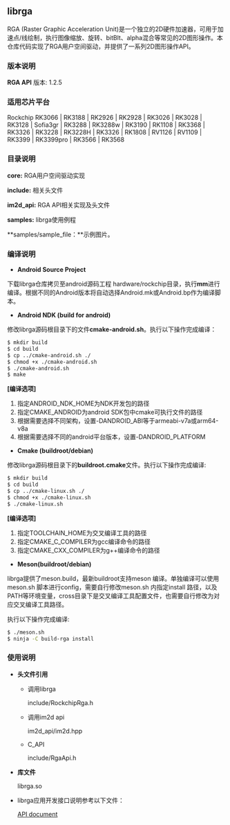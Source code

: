## librga

RGA (Raster Graphic Acceleration Unit)是一个独立的2D硬件加速器，可用于加速点/线绘制，执行图像缩放、旋转、bitBlt、alpha混合等常见的2D图形操作。本仓库代码实现了RGA用户空间驱动，并提供了一系列2D图形操作API。

### 版本说明

**RGA API** 版本: 1.2.5

### 适用芯片平台

Rockchip RK3066 | RK3188 | RK2926 | RK2928 | RK3026 | RK3028 | RK3128 | Sofia3gr | RK3288 | RK3288w | RK3190 | RK1108 | RK3368 | RK3326 | RK3228 | RK3228H | RK3326 | RK1808 | RV1126 | RV1109 | RK3399 | RK3399pro | RK3566 | RK3568

### 目录说明

**core:** RGA用户空间驱动实现

**include:** 相关头文件

**im2d_api:** RGA API相关实现及头文件

**samples:** librga使用例程

**samples/sample_file：**示例图片。

### 编译说明

* **Android Source Project**

下载librga仓库拷贝至android源码工程 hardware/rockchip目录，执行**mm**进行编译。根据不同的Android版本将自动选择Android.mk或Android.bp作为编译脚本。

* **Android NDK (build for android)**

修改librga源码根目录下的文件**cmake-android.sh**。执行以下操作完成编译：

```bash
$ mkdir build
$ cd build
$ cp ../cmake-android.sh ./
$ chmod +x ./cmake-android.sh
$ ./cmake-android.sh
$ make
```

**[编译选项]**

1. 指定ANDROID_NDK_HOME为NDK开发包的路径
2. 指定CMAKE_ANDROID为android SDK包中cmake可执行文件的路径
3. 根据需要选择不同架构，设置-DANDROID_ABI等于armeabi-v7a或arm64-v8a
4. 根据需要选择不同的android平台版本，设置-DANDROID_PLATFORM

* **Cmake (buildroot/debian)**

修改librga源码根目录下的**buildroot.cmake**文件。执行以下操作完成编译:

```bash
$ mkdir build
$ cd build
$ cp ../cmake-linux.sh ./
$ chmod +x ./cmake-linux.sh
$ ./cmake-linux.sh
```

**[编译选项]**

1. 指定TOOLCHAIN_HOME为交叉编译工具的路径
2. 指定CMAKE_C_COMPILER为gcc编译命令的路径
3. 指定CMAKE_CXX_COMPILER为g++编译命令的路径

* **Meson(buildroot/debian)**

librga提供了meson.build，最新buildroot支持meson 编译。单独编译可以使用meson.sh 脚本进行config，需要自行修改meson.sh 内指定install 路径，以及PATH等环境变量，cross目录下是交叉编译工具配置文件，也需要自行修改为对应交叉编译工具路径。

执行以下操作完成编译:

```bash
$ ./meson.sh
$ ninja -C build-rga install
```

### 使用说明

* **头文件引用**

  * 调用librga

    include/RockchipRga.h

  * 调用im2d api

    im2d_api/im2d.hpp

  * C_API

    include/RgaApi.h

* **库文件**

  librga.so

* librga应用开发接口说明参考以下文件：

  [API document](docs/README.md)

